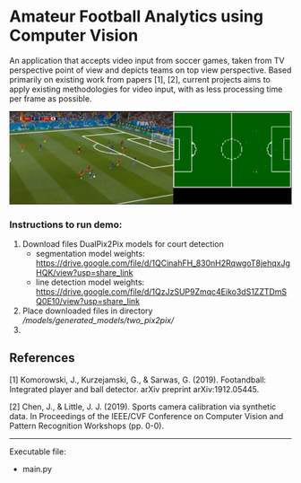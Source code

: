 # Amateur Football Analytics using Computer Vision
<p>
An application that accepts video input from soccer games, taken from TV perspective point of view and depicts 
teams on top view perspective.
Based primarily on existing work from papers [1], [2], current projects aims to apply existing methodologies for video 
input, with as less processing time per frame as possible.

![img.png](img.png)

### Instructions to run demo:
1. Download files DualPix2Pix models for court detection 
      - segmentation model weights: https://drive.google.com/file/d/1QCinahFH_830nH2RqwgoT8jehqxJgHQK/view?usp=share_link
      - line detection model weights: https://drive.google.com/file/d/1QzJzSUP9Zmqc4Eiko3dS1ZZTDmSQ0E10/view?usp=share_link
2. Place downloaded files in directory _/models/generated_models/two_pix2pix/_
3. 

## References
<a id="1">[1]</a> 
Komorowski, J., Kurzejamski, G., & Sarwas, G. (2019). Footandball: Integrated player and ball detector. arXiv preprint arXiv:1912.05445.

<a id="2">[2]</a> 
Chen, J., & Little, J. J. (2019). Sports camera calibration via synthetic data. In Proceedings of the IEEE/CVF Conference on Computer Vision and Pattern Recognition Workshops (pp. 0-0).

---

Executable file:
* main.py

